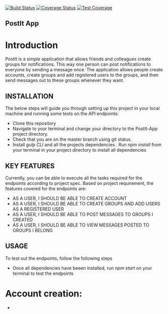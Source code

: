 [![Build Status](https://travis-ci.org/OnyekachiSamuel/PostIt-App.svg)](https://travis-ci.org/OnyekachiSamuel/PostIt-App)
[![Coverage Status](https://coveralls.io/repos/github/OnyekachiSamuel/PostIt-App/badge.svg?branch=tests)](https://coveralls.io/github/OnyekachiSamuel/PostIt-App?branch=tests)
[![Test Coverage](https://codeclimate.com/github/OnyekachiSamuel/PostIt-App/badges/coverage.svg)](https://codeclimate.com/github/OnyekachiSamuel/PostIt-App/coverage)


## PostIt App

# Introduction 
PostIt is a simple application that allows friends and colleagues create groups for notifications. This way one person can post notifications to everyone by sending a message once. The application allows people create accounts, create groups and add registered users to the groups, and then send messages out to these groups whenever they want.

## INSTALLATION

The below steps will guide you through setting up this project in your local machine and running some tests on the API
endpoints:

- Clone this repository
- Navigate to your terminal and change your directory to the PostIt-App project directory.
- Check that you are on the master branch using git status.
- Install *gulp CLI* and all the projects dependencies . Run *npm install* from your terminal in your project directory to install all dependencies

## KEY FEATURES
Currently, you can be able to execute all the tasks required for the endpoints according to project spec.
Based on project requirement, the features covered for the endpoints are:

- AS A USER, I SHOULD BE ABLE TO CREATE ACCOUNT
- AS A USER, I SHOULD BE ABLE TO CREATE GROUPS AND ADD USERS AS A REGISTERED USER
- AS A USER, I SHOULD BE ABLE TO POST MESSAGES TO GROUPS I CREATED
- AS A USER, I SHOULD BE ABLE TO VIEW MESSAGES POSTED TO GROUPS I BELONG


## USAGE
To test out the endpoints, follow the following steps
- Once all dependencies have beeen installed, run *npm start* on your terminal to test the endpoints
# Account creation:
- 
